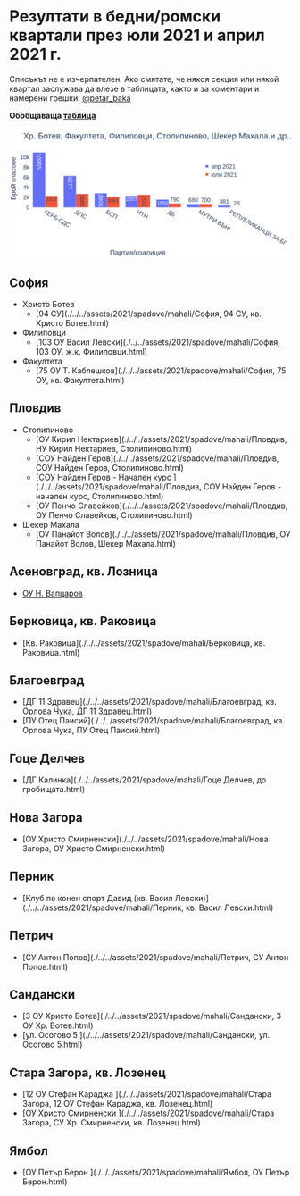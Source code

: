 # Резултати в бедни/ромски квартали през юли 2021 и април 2021 г.

Списъкът не е изчерпателен. Ако смятате, че някоя секция или някой квартал заслужава да влезе в таблицата, както и за коментари и намерени грешки: [@petar_baka](https://twitter.com/petar_baka)

**Обобщаваща [таблица](./../../assets/2021/spadove/mahali/mahali.html)**

<a href='./../../assets/2021/spadove/mahali/mahali.html'><img src='./../../assets/2021/spadove/mahali/mahali.png' width="1200"></a>

## София
* Христо Ботев
    * [94 СУ](./../../assets/2021/spadove/mahali/София, 94 СУ, кв. Христо Ботев.html)
* Филиповци
    * [103 ОУ Васил Левски](./../../assets/2021/spadove/mahali/София, 103 ОУ, ж.к. Филиповци.html)
* Факултета 
    * [75 ОУ Т. Каблешков](./../../assets/2021/spadove/mahali/София, 75 ОУ, кв. Факултета.html)
    
## Пловдив
* Столипиново
    * [ОУ Кирил Нектариев](./../../assets/2021/spadove/mahali/Пловдив, НУ Кирил Нектариев, Столипиново.html)
    * [СОУ Найден Геров](./../../assets/2021/spadove/mahali/Пловдив, СОУ Найден Геров, Столипиново.html)
    * [СОУ Найден Геров - Начален курс ](./../../assets/2021/spadove/mahali/Пловдив, СОУ Найден Геров - начален курс, Столипиново.html)
    * [ОУ Пенчо Славейков](./../../assets/2021/spadove/mahali/Пловдив, ОУ Пенчо Славейков, Столипиново.html)
* Шекер Махала
    * [ОУ Панайот Волов](./../../assets/2021/spadove/mahali/Пловдив, ОУ Панайот Волов, Шекер Махала.html)

## Асеновград, кв. Лозница
* [ОУ Н. Вапцаров](./../../assets/2021/spadove/mahali/Асеновград,%20ОУ%20Н.%20Вапцаров,%20кв.%20Лозница.html)

## Берковица, кв. Раковица
* [Кв. Раковица](./../../assets/2021/spadove/mahali/Берковица, кв. Раковица.html)

## Благоевград
* [ДГ 11 Здравец](./../../assets/2021/spadove/mahali/Благоевград, кв. Орлова Чука, ДГ 11 Здравец.html)
* [ПУ Отец Паисий](./../../assets/2021/spadove/mahali/Благоевград, кв. Орлова Чука, ПУ Отец Паисий.html) 

## Гоце Делчев
* [ДГ Калинка](./../../assets/2021/spadove/mahali/Гоце Делчев, до гробищата.html)

## Нова Загора
* [ОУ Христо Смирненски](./../../assets/2021/spadove/mahali/Нова Загора, ОУ Христо Смирненски.html)

## Перник
* [Клуб по конен спорт Давид (кв. Васил Левски)](./../../assets/2021/spadove/mahali/Перник, кв. Васил Левски.html)

## Петрич
* [СУ Антон Попов](./../../assets/2021/spadove/mahali/Петрич, СУ Антон Попов.html)

## Сандански 
* [3 ОУ Христо Ботев](./../../assets/2021/spadove/mahali/Сандански, 3 ОУ Хр. Ботев.html)
* [ул. Осогово 5 ](./../../assets/2021/spadove/mahali/Сандански, ул. Осогово 5.html)

## Стара Загора, кв. Лозенец 
* [12 ОУ Стефан Караджа ](./../../assets/2021/spadove/mahali/Стара Загора, 12 ОУ Стефан Караджа, кв. Лозенец.html)
* [ОУ Христо Смирненски ](./../../assets/2021/spadove/mahali/Стара Загора, СУ Хр. Смирненски, кв. Лозенец.html)

## Ямбол
* [ОУ Петър Берон ](./../../assets/2021/spadove/mahali/Ямбол, ОУ Петър Берон.html)
